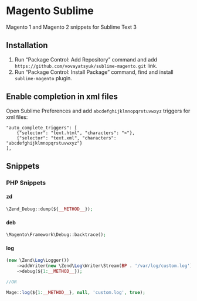 # Magento Sublime

Magento 1 and Magento 2 snippets for Sublime Text 3

## Installation

 1. Run “Package Control: Add Repository” command and add
    `https://github.com/vovayatsyuk/sublime-magento.git` link.
 2. Run “Package Control: Install Package” command, find and install
    `sublime-magento` plugin.

## Enable completion in xml files

Open Sublime Preferences and add `abcdefghijklmnopqrstuvwxyz` triggers
for xml files:

```
"auto_complete_triggers": [
    {"selector": "text.html", "characters": "<"},
    {"selector": "text.xml", "characters": "abcdefghijklmnopqrstuvwxyz"}
],
```

## Snippets

### PHP Snippets

#### zd

```php
\Zend_Debug::dump(${__METHOD__});
```

#### deb

```php
\Magento\Framework\Debug::backtrace();
```

#### log

```php
(new \Zend\Log\Logger())
    ->addWriter(new \Zend\Log\Writer\Stream(BP . '/var/log/custom.log'))
    ->debug(${1:__METHOD__});

//OR

Mage::log(${1:__METHOD__}, null, 'custom.log', true);
```
